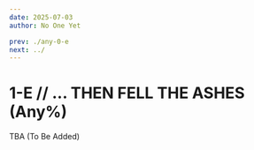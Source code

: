 ```yaml
---
date: 2025-07-03
author: No One Yet

prev: ./any-0-e
next: ../
---
```


# 1-E // ... THEN FELL THE ASHES (Any%)

TBA (To Be Added)